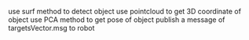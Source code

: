 use surf method to detect object
use pointcloud to get 3D coordinate of object
use PCA method to get pose of object
publish  a message of targetsVector.msg to robot

